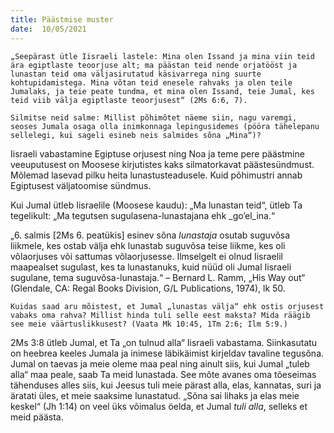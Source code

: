```yaml
---
title: Päästmise muster  
date:  10/05/2021  
---
```


`„Seepärast ütle Iisraeli lastele: Mina olen Issand ja mina viin teid ära egiptlaste teoorjuse alt; ma päästan teid nende orjatööst ja lunastan teid oma väljasirutatud käsivarrega ning suurte kohtupidamistega. Mina võtan teid enesele rahvaks ja olen teile Jumalaks, ja teie peate tundma, et mina olen Issand, teie Jumal, kes teid viib välja egiptlaste teoorjusest“ (2Ms 6:6, 7).`

`Silmitse neid salme: Millist põhimõtet näeme siin, nagu varemgi, seoses Jumala osaga olla inimkonnaga lepingusidemes (pööra tähelepanu sellelegi, kui sageli esineb neis salmides sõna „Mina“)?`

Iisraeli vabastamine Egiptuse orjusest ning Noa ja teme pere päästmine veeuputusest on Moosese kirjutistes kaks silmatorkavat päästesündmust. Mõlemad lasevad pilku heita lunastusteadusele. Kuid põhimustri annab Egiptusest väljatoomise sündmus.

Kui Jumal ütleb Iisraelile (Moosese kaudu): „Ma lunastan teid“, ütleb Ta tegelikult: „Ma tegutsen sugulasena-lunastajana ehk _go’el_ina.“

„6. salmis [2Ms 6. peatükis] esinev sõna _lunastaja_ osutab suguvõsa liikmele, kes ostab välja ehk lunastab suguvõsa teise liikme, kes oli võlaorjuses või sattumas võlaorjusesse. Ilmselgelt ei olnud Iisraelil maapealset sugulast, kes ta lunastanuks, kuid nüüd oli Jumal Iisraeli sugulane, tema suguvõsa-lunastaja.“ – Bernard L. Ramm, „His Way out“ (Glendale, CA: Regal Books Division, G/L Publications, 1974), lk 50.

`Kuidas saad aru mõistest, et Jumal „lunastas välja“ ehk ostis orjusest vabaks oma rahva? Millist hinda tuli selle eest maksta? Mida räägib see meie väärtuslikkusest? (Vaata Mk 10:45, 1Tm 2:6; Ilm 5:9.)`

2Ms 3:8 ütleb Jumal, et Ta „on tulnud alla“ Iisraeli vabastama. Siinkasutatu on heebrea keeles Jumala ja inimese läbikäimist kirjeldav tavaline tegusõna. Jumal on taevas ja meie oleme maa peal ning ainult siis, kui Jumal „tuleb alla“ maa peale, saab Ta meid lunastada. See mõte avanes oma tõeseimas tähenduses alles siis, kui Jeesus tuli meie pärast alla, elas, kannatas, suri ja äratati üles, et meie saaksime lunastatud. „Sõna sai lihaks ja elas meie keskel“ (Jh 1:14) on veel üks võimalus öelda, et Jumal _tuli alla_, selleks et meid päästa.
